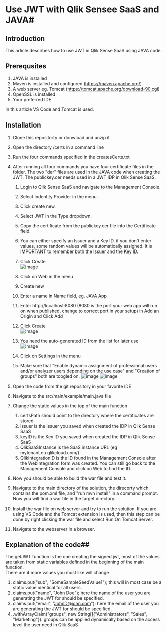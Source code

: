 # Use JWT with Qlik Sensee SaaS and JAVA#

## Introduction ##
This article describes how to use JWT in Qlik Sense SaaS using JAVA code.

## Prerequsites ##
1. JAVA is installed
2. Maven is installed and configured (https://maven.apache.org/) 
3. A web server eg. Tomcat (https://tomcat.apache.org/download-90.cgi)
4. OpenSSL is installed
5. Your preferred IDE

In this article VS Code and Tomcat is used.

## Installation ##
1. Clone this repositorty or donwload and unzip it
2. Open the directory <solutionDir>/certs in a command line
3. Run the four commands specified in the createsCerts.txt
4. After running all four commands you have four certificate files in the folder. The two "der" files are used in the JAVA code when creating the JWT. The publickey.cer needs used in a JWT IDP in Qlik Sense SaaS.
   1. Login to Qlik Sense SaaS and navigate to the Management Console.
   2. Select Indentity Provider in the menu.
   3. Click create new.
   4. Select JWT in the Type dropdown.
   5. Copy the certificate from the publickey.cer file into the Certificate field.
   6. You can either specify an Issuer and a Key ID, if you don't enter values, some random values will be automatically assigned. It is IMPORTANT to remember both the Issuer and the Key ID.
   7. Click Create <br>
   ![image](https://user-images.githubusercontent.com/6170297/169548503-30d14e7f-a1fa-4dc4-a70b-081ccdc0fa8f.png)

   8. Click on Web in the menu
   9.  Create new
   10. Enter a name in Name field, eg. JAVA App
   11. Enter http://localhost:8080 (8080 is the port your web app will run on when published, change to correct port in your setup) in Add an Origin and Click Add
   12. Click Create <br>
   ![image](https://user-images.githubusercontent.com/6170297/169548961-575c5d2e-154e-4b61-acb3-44d4b5ab27c3.png)

   13. You need the auto-generated ID from the list for later use <br>
   ![image](https://user-images.githubusercontent.com/6170297/169549360-bc64b948-dafc-4272-aa04-5635a2b96468.png)

   14. Click on Settings in the menu
   15. Make sure that "Enable dynamic assignment of professional users and/or analyzer users depending on the use case" and "Creation of groups" both are toogled on.
   ![image](https://user-images.githubusercontent.com/6170297/169549600-d4337cc6-966d-48e4-9a3d-94f799903eb0.png) ![image](https://user-images.githubusercontent.com/6170297/169549817-d530945d-92fa-4b53-b929-65e207d7f6e2.png)


5. Open the code from the git repository in your favorite IDE 
6. Navigate to the src/main/example/main.java file
7. Change the static values in the top of the main function
   1. certsPath should point to the directory where the certificates are stored
   2. issuer is the Issuer you saved when created the IDP in Qlik Sense SaaS
   3. keyID is the Key ID you saved when created the IDP in Qlik Sense SaaS
   4. QlikSaaSInstance is the SaaS instance URL (eg mytenant.eu.qlikcloud.com/)
   5. QlikIntegrationID is the ID found in the Management Console after the Webintegration form was created. You can still go back to the Management Console and click on Web to find the ID.
8. Now you should be able to build the war file and test it.
9. Navigate to the main directory of the solution, the direcorty which contains the pom.xml file, and "run mvn install" in a command prompt. Now you will find a war file in the target directory.
10. Install the war file on web server and try to run the solution. If you are using VS Code and the Tomcat extension is used, then this step can be done by right clicking the war file and select Run On Tomcat Server.
11. Navigate to the webserver in a browser.
## Explanation of the code##
The getJWT function is the one creating the signed jwt, most of the values are taken from static variables defined in the beginning of the main function. <br>
There are 4 more values you most like will change<br>
1. claims.put("sub", "SomeSampleSeedValue1"); this will in most case be a static value identical for all users.
2. claims.put("name", "John Doe"); here the name of the user you are generating the JWT for should be specified.
3. claims.put("email", "JohnD@john.com"); here the email of the user you are generating the JWT for should be specified.
4. .withArrayClaim("groups", new String[]{"Administrators", "Sales", "Marketing"}). groups can be applied dynamically based on the access level the user need in Qlik SaaS
